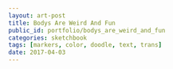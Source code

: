 ```yaml
---
layout: art-post
title: Bodys Are Weird And Fun
public_id: portfolio/bodys_are_weird_and_fun
categories: sketchbook
tags: [markers, color, doodle, text, trans]
date: 2017-04-03
---
```


